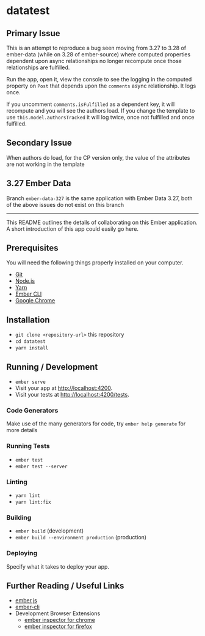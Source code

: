 # datatest

## Primary Issue

This is an attempt to reproduce a bug seen moving from 3.27 to 3.28 of ember-data (while on 3.28 of ember-source)
where computed properties dependent upon async relationships no longer recompute once
those relationships are fulfilled. 

Run the app, open it, view the console to see the logging in the computed property
on `Post` that depends upon the `comments` async relationship. It logs once.

If you uncomment `comments.isFulfilled` as a dependent key, it will recompute and
you will see the authors load.
If you change the template to use `this.model.authorsTracked` it will log twice,
once not fulfilled and once fulfilled. 

## Secondary Issue

When authors do load, for the CP version only, the value of the attributes are not working in the template


## 3.27 Ember Data

Branch `ember-data-327` is the same application with Ember Data 3.27, both of the
above issues do not exist on this branch

---


This README outlines the details of collaborating on this Ember application.
A short introduction of this app could easily go here.

## Prerequisites

You will need the following things properly installed on your computer.

* [Git](https://git-scm.com/)
* [Node.js](https://nodejs.org/)
* [Yarn](https://yarnpkg.com/)
* [Ember CLI](https://ember-cli.com/)
* [Google Chrome](https://google.com/chrome/)

## Installation

* `git clone <repository-url>` this repository
* `cd datatest`
* `yarn install`

## Running / Development

* `ember serve`
* Visit your app at [http://localhost:4200](http://localhost:4200).
* Visit your tests at [http://localhost:4200/tests](http://localhost:4200/tests).

### Code Generators

Make use of the many generators for code, try `ember help generate` for more details

### Running Tests

* `ember test`
* `ember test --server`

### Linting

* `yarn lint`
* `yarn lint:fix`

### Building

* `ember build` (development)
* `ember build --environment production` (production)

### Deploying

Specify what it takes to deploy your app.

## Further Reading / Useful Links

* [ember.js](https://emberjs.com/)
* [ember-cli](https://ember-cli.com/)
* Development Browser Extensions
  * [ember inspector for chrome](https://chrome.google.com/webstore/detail/ember-inspector/bmdblncegkenkacieihfhpjfppoconhi)
  * [ember inspector for firefox](https://addons.mozilla.org/en-US/firefox/addon/ember-inspector/)
